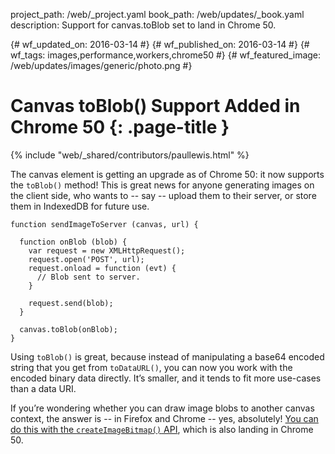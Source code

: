 project_path: /web/_project.yaml
book_path: /web/updates/_book.yaml
description: Support for canvas.toBlob set to land in Chrome 50.

{# wf_updated_on: 2016-03-14 #}
{# wf_published_on: 2016-03-14 #}
{# wf_tags: images,performance,workers,chrome50 #}
{# wf_featured_image: /web/updates/images/generic/photo.png #}

# Canvas toBlob() Support Added in Chrome 50 {: .page-title }

{% include "web/_shared/contributors/paullewis.html" %}



The canvas element is getting an upgrade as of Chrome 50: it now supports the `toBlob()` method! This is great news for anyone generating images on the client side, who wants to -- say -- upload them to their server, or store them in IndexedDB for future use.


    function sendImageToServer (canvas, url) {
    
      function onBlob (blob) {
        var request = new XMLHttpRequest();
        request.open('POST', url);
        request.onload = function (evt) {
          // Blob sent to server.
        }
    
        request.send(blob);
      }
    
      canvas.toBlob(onBlob);
    }
    

Using `toBlob()` is great, because instead of manipulating a base64 encoded string that you get from `toDataURL()`, you can now you work with the encoded binary data directly. It’s smaller, and it tends to fit more use-cases than a data URI.

If you’re wondering whether you can draw image blobs to another canvas context, the answer is -- in Firefox and Chrome -- yes, absolutely! [You can do this with the `createImageBitmap()` API](./createimagebitmap-in-chrome-50), which is also landing in Chrome 50.


